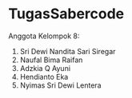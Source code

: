 # TugasSabercode

Anggota Kelompok 8:
1. Sri Dewi Nandita Sari Siregar
2. Naufal Bima Raifan
3. Adzkia Q Ayuni
4. Hendianto Eka
5. Nyimas Sri Dewi Lentera
